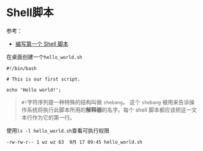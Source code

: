 # Shell脚本

参考：

+ [编写第一个 Shell 脚本](http://billie66.github.io/TLCL/book/chap25.html)



在桌面创建一个`hello_world.sh`

```shell
#!/bin/bash

# This is our first script.

echo 'Hello world!';
```

> `#!`字符序列是一种特殊的结构叫做 `shebang`。 这个 `shebang` 被用来告诉操作系统将执行此脚本所用的**解释器**的名字。每个 shell 脚本都应该把这一文本行作为它的第一行。

使用`ls -l hello_world.sh`查看可执行权限

```sh
-rw-rw-r-- 1 wz wz 63  9月 17 09:45 hello_world.sh
```

